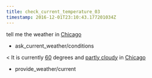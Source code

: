 ```yaml
---
title: check_current_temperature_03
timestamp: 2016-12-01T23:10:43.177201034Z
---
```


tell me the weather in [Chicago](city)
* ask_current_weather/conditions

< It is currently [60](temperature) degrees and [partly cloudy](condition) in [Chicago](city)
* provide_weather/current
